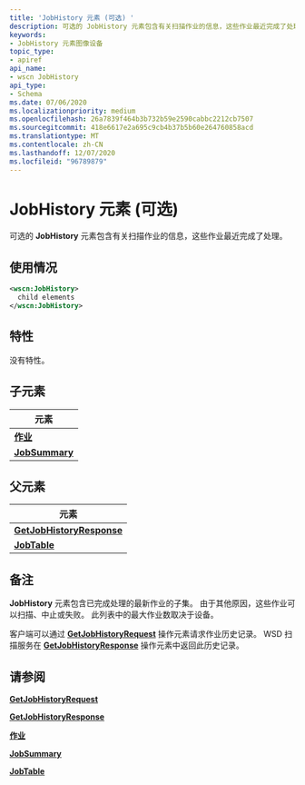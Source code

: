 ```yaml
---
title: 'JobHistory 元素 (可选) '
description: 可选的 JobHistory 元素包含有关扫描作业的信息，这些作业最近完成了处理。
keywords:
- JobHistory 元素图像设备
topic_type:
- apiref
api_name:
- wscn JobHistory
api_type:
- Schema
ms.date: 07/06/2020
ms.localizationpriority: medium
ms.openlocfilehash: 26a7839f464b3b732b59e2590cabbc2212cb7507
ms.sourcegitcommit: 418e6617e2a695c9cb4b37b5b60e264760858acd
ms.translationtype: MT
ms.contentlocale: zh-CN
ms.lasthandoff: 12/07/2020
ms.locfileid: "96789879"
---
```

# <a name="jobhistory-element-optional"></a>JobHistory 元素 (可选) 

可选的 **JobHistory** 元素包含有关扫描作业的信息，这些作业最近完成了处理。

## <a name="usage"></a>使用情况

```xml
<wscn:JobHistory>
  child elements
</wscn:JobHistory>
```

## <a name="attributes"></a>特性

没有特性。

## <a name="child-elements"></a>子元素

| 元素 |
|--|
| [**作业**](job.md) |
| [**JobSummary**](jobsummary.md) |

## <a name="parent-elements"></a>父元素

| 元素 |
|--|
| [**GetJobHistoryResponse**](getjobhistoryresponse.md) |
| [**JobTable**](jobtable.md) |

## <a name="remarks"></a>备注

**JobHistory** 元素包含已完成处理的最新作业的子集。 由于其他原因，这些作业可以扫描、中止或失败。 此列表中的最大作业数取决于设备。

客户端可以通过 [**GetJobHistoryRequest**](getjobhistoryrequest.md) 操作元素请求作业历史记录。 WSD 扫描服务在 [**GetJobHistoryResponse**](getjobhistoryresponse.md) 操作元素中返回此历史记录。

## <a name="see-also"></a>请参阅

[**GetJobHistoryRequest**](getjobhistoryrequest.md)

[**GetJobHistoryResponse**](getjobhistoryresponse.md)

[**作业**](job.md)

[**JobSummary**](jobsummary.md)

[**JobTable**](jobtable.md)
